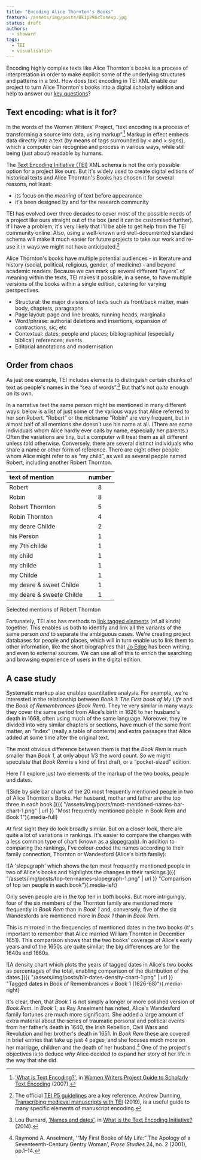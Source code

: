 ```yaml
---
title: "Encoding Alice Thornton's Books"
feature: /assets/img/posts/Bk1p298closeup.jpg
status: draft
authors:
  - showard
tags:
  - TEI
  - visualisation
---
```


Encoding highly complex texts like Alice Thornton's books is a process
of interpretation in order to make explicit some of the underlying
structures and patterns in a text. How does text encoding in TEI XML
enable our project to turn Alice Thornton's books into a digital
scholarly edition and help to answer our [key
questions](https://thornton.kdl.kcl.ac.uk/about/)?

## Text encoding: what is it for?

In the words of the Women Writers' Project, “text encoding is a process
of transforming a source into data, using markup”.[^1] Markup in effect
embeds data directly into a text (by means of tags surrounded by \< and
\> signs), which a computer can recognise and process in various ways,
while still being (just about) readable by humans.

The [Text Encoding Initiative (TEI)](https://tei-c.org/) XML schema is
not the only possible option for a project like ours. But it's widely
used to create digital editions of historical texts and Alice Thornton's
Books has chosen it for several reasons, not least:

-   its focus on the *meaning* of text before appearance
-   it's been designed by and for the research community

TEI has evolved over three decades to cover most of the possible needs
of a project like ours straight out of the box (and it can be customised
further). If I have a problem, it's very likely that I'll be able to get
help from the TEI community online. Also, using a well-known and
well-documented standard schema will make it much easier for future
projects to take our work and re-use it in ways we might not have
anticipated.[^2]

Alice Thornton's books have multiple potential audiences - in literature
and history (social, political, religious, gender, of medicine) - and
beyond academic readers. Because we can mark up several different
“layers” of meaning within the texts, TEI makes it possible, in a sense,
to have multiple versions of the books within a single edition, catering
for varying perspectives.

-   Structural: the major divisions of texts such as front/back matter,
    main body, chapters, paragraphs
-   Page layout: page and line breaks, running heads, marginalia
-   Word/phrase: authorial deletions and insertions, expansion of
    contractions, sic, etc
-   Contextual: dates; people and places; bibliographical (especially
    biblical) references; events
-   Editorial annotations and modernisation

## Order from chaos

As just one example, TEI includes elements to distinguish certain chunks
of text as people's names in the “sea of words”.[^3] But that's not
*quite* enough on its own.

In a narrative text the same person might be mentioned in many different
ways: below is a list of just some of the various ways that Alice
referred to her son Robert. “Robert” or the nickname “Robin” are very
frequent, but in almost half of all mentions she doesn't use his name at
all. (There are some individuals whom Alice hardly ever calls by name,
especially her parents.) Often the variations are tiny, but a computer
will treat them as all different unless told otherwise. Conversely,
there are several distinct individuals who share a name or other form of
reference. There are eight other people whom Alice might refer to as “my
child”, as well as several people named Robert, including another Robert
Thornton.


|     text of mention      | number |
|:------------------------ |:------:|
|          Robert          |   8    |
|          Robin           |   8    |
|     Robert Thornton      |   5    |
|      Robin Thornton      |   4    |
|     my deare Childe      |   2    |
|        his Person        |   1    |
|      my 7th childe       |   1    |
|         my child         |   1    |
|        my childe         |   1    |
|        my Childe         |   1    |
| my deare & sweet Childe  |   1    |
| my deare & sweete Childe |   1    |

Selected mentions of Robert Thornton

Fortunately, TEI also has methods to [link tagged
elements](https://tei-c.org/release/doc/tei-p5-doc/en/html/SA.html) (of
all kinds) together. This enables us both to identify and link all the
variants of the same person *and* to separate the ambiguous cases. We're
creating project databases for people and places, which will in turn
enable us to link them to other information, like the short biographies
that [Jo Edge](https://thornton.kdl.kcl.ac.uk/people/jedge/) has been
writing, and even to external sources. We can use all of this to enrich
the searching and browsing experience of users in the digital edition.

## A case study

Systematic markup also enables quantitative analysis. For example, we're
interested in the relationship between *Book 1: The First book of My
Life* and the *Book of Remembrances* (*Book Rem*). They're very similar
in many ways: they cover the same period from Alice's birth in 1626 to
her husband's death in 1668, often using much of the same language.
Moreover, they're divided into very similar chapters or sections, have
much of the same front matter, an “index” (really a table of contents)
and extra passages that Alice added at some time after the original
text.

The most obvious difference between them is that the *Book Rem* is much
smaller than *Book 1*, at only about 1/3 the word count. So we might
speculate that *Book Rem* is a kind of first draft, or a “pocket-sized”
edition.

Here I'll explore just two elements of the markup of the two books,
people and dates.


![Side by side bar charts of the 20 most frequently
mentioned people in two of Alice Thornton's Books. Her husband, mother
and father are the top three in each book.]({{ "/assets/img/posts/most-mentioned-names-bar-chart-1.png" | url }} "Most frequently mentioned people in Book Rem and Book 1"){.media-full}


At first sight they do look broadly similar. But on a closer look, there
are quite a lot of variations in rankings. It's easier to compare the
changes with a less common type of chart (known as a [slopegraph](http://seeingdata.org/taketime/inside-the-chart-slope-graph/)). In
addition to comparing the rankings, I've colour-coded the names
according to their family connection, Thornton or Wandesford (Alice's
birth family):

![A 'slopegraph' which shows the ten most frequently mentioned
people in two of Alice's books and highlights the changes in
their rankings.]({{ "/assets/img/posts/top-ten-names-slopegraph-1.png" | url }} "Comparison of top ten people in each book"){.media-left}


Only seven people are in the top ten in *both* books. But more
intriguingly, four of the six members of the Thornton family are
mentioned more frequently in *Book Rem* than in *Book 1* and,
conversely, five of the six Wandesfords are mentioned more in *Book 1*
than in *Book Rem*.

This is mirrored in the frequencies of mentioned dates in the two books
(it's important to remember that Alice married William Thornton in
December 1651). This comparison shows that the two books' coverage of
Alice's early years and of the 1650s are quite similar; the big
differences are for the 1640s and 1660s.

![A density chart which plots the years of tagged dates in Alice's two books as percentages of the total, enabling comparison of the distribution of the dates.]({{ "/assets/img/posts/b1r-dates-density-chart-1.png" | url }} "Tagged dates in Book of Remembrances v Book 1 (1626-68)"){.media-right}


It's clear, then, that *Book 1* is not simply a longer or more
polished version of *Book Rem*. In *Book 1*, as Ray Anselment has noted,
Alice's Wandesford family fortunes are much more significant. She added
a large amount of extra material about the series of traumatic personal and political
events from her father's death in 1640, the Irish Rebellion, Civil Wars
and Revolution and her brother's death in 1651. In *Book Rem* these are
covered in brief entries that take up just 4 pages, and she focuses much
more on her marriage, children and the death of her husband.[^4] One of
the project's objectives is to deduce *why* Alice decided to expand her
story of her life in the way that she did.


[^1]: ['What is Text Encoding?'](https://wwp.northeastern.edu/research/publications/guide/html/encoding.html), in [Women Writers Project Guide to Scholarly Text Encoding](https://wwp.northeastern.edu/research/publications/guide/index.html) (2007).

[^2]: The official [TEI P5 guidelines](https://tei-c.org/release/doc/tei-p5-doc/en/html/index.html) are a key reference. Andrew Dunning, [Transcribing medieval manuscripts with TEI](https://andrewdunning.ca/transcribing-medieval-manuscripts-tei) (2019), is a useful guide to many specific elements of manuscript encoding.

[^3]: Lou Burnard, ['Names and dates'](https://books.openedition.org/oep/689#tocto1n4), in [What is the Text Encoding Initiative?](https://books.openedition.org/oep/426) (2014).

[^4]: Raymond A. Anselment, '“My First Booke of My Life:” The Apology of a Seventeenth-Century Gentry Woman', *Prose Studies* 24, no. 2 (2001), pp.1–14.
